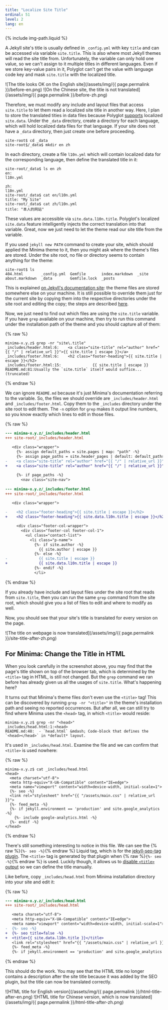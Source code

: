 ```yaml
---
title: "Localize Site Title"
ordinal: 51
level: 2
lang: en
---
```

{% include img-path.liquid %}

A Jekyll site's title is usually defined in `_config.yml` with key `title` and
can be accessed via variable `site.title`. This is also where most Jekyll
themes will read the site title from. Unfortunately, the variable can only hold
one value, so we can't assign to it multiple titles in different languages.
Even if we store key-value pairs in it, Polyglot can't get the value with
language code key and mask `site.title` with the localized title.

![The title looks OK on the English site](/assets/img/{{ page.permalink }}/before-en.png)
![On the Chinese site, the title is not translated](/assets/img/{{ page.permalink }}/before-zh.png)

Therefore, we must modify any include and layout files that access `site.title`
to let them read a localized site title in another way. Here, I plan to store
the translated tities in data files because Polyglot
[supports](https://github.com/untra/polyglot/blob/1.3.2/README.md#localized-sitedata)
localized `site.data`. Under the `_data` directory, create a directory for each
language, which will hold localized data files for that language. If your site
does not have a `_data` directory, then just create one before proceeding.

```console
site-root$ cd _data
site-root$/_data$ mkdir en zh
```

In each directory, create a file `l10n.yml` which will contain localized data
for the corresponding language, then define the translated title in it:

```console
site-root/_data$ ls en zh
en:
l10n.yml

zh:
l10n.yml
site-root/_data$ cat en/l10n.yml
title: "My Site"
site-root/_data$ cat zh/l10n.yml
title: "本人的网站"
```

These values are accessible via `site.data.l10n.title`. Polyglot's localized
`site.data` feature intelligently injects the correct translation into that
variable. Great, now we just need to let the theme read our site title from the
variable.

If you used `jekyll new PATH` command to create your site, which should applied
the Minima theme to it, then you might ask where the theme's files are stored.
Under the site root, no file or directory seems to contain anything for the
theme:

```console
site-root$ ls
404.html        _config.yml  Gemfile       index.markdown  _site
about.markdown  _data        Gemfile.lock  _posts
```

This is explained [on Jekyll's documentation
site](https://jekyllrb.com/docs/themes/#understanding-gem-based-themes): the
theme files are stored somewhere else on your machine. It is still possible to
override them just for the current site by copying them into the respective
directories under the site root and editing the copy; the steps are described
[here](https://jekyllrb.com/docs/themes/#overriding-theme-defaults).

Now, we just need to find out which files are using the `site.title` variable.
If you have `grep` available on your machine, then try to run this command
under the installation path of the theme and you should capture all of them:

{% raw %}
```console
minima-x.y.z$ grep -nr "site\.title"
_includes/header.html:6:    <a class="site-title" rel="author" href="{{ "/" | relative_url }}">{{ site.title | escape }}</a>
_includes/footer.html:6:    <h2 class="footer-heading">{{ site.title | escape }}</h2>
_includes/footer.html:15:              {{ site.title | escape }}
README.md:81:Usually the `site.title` itself would suffice... (truncated)
```
{% endraw %}

We can ignore `README.md` because it's just Minima's documentation referring to
the variable. So, the files we should override are `_includes/header.html` and
`_includes/footer.html`. Copy them to the `_includes` directory under the site
root to edit them. The `-n` option for `grep` makes it output line numbers, so
you know exactly which lines to edit in those files.

{% raw %}
```diff
--- minima-x.y.z/_includes/header.html
+++ site-root/_includes/header.html

   <div class="wrapper">
     {%- assign default_paths = site.pages | map: "path" -%}
     {%- assign page_paths = site.header_pages | default: default_paths -%}
-    <a class="site-title" rel="author" href="{{ "/" | relative_url }}">{{ site.title | escape }}</a>
+    <a class="site-title" rel="author" href="{{ "/" | relative_url }}">{{ site.data.l10n.title | escape }}</a>
 
     {%- if page_paths -%}
       <nav class="site-nav">
 
--- minima-x.y.z/_includes/footer.html
+++ site-root/_includes/footer.html

   <div class="wrapper">
 
-    <h2 class="footer-heading">{{ site.title | escape }}</h2>
+    <h2 class="footer-heading">{{ site.data.l10n.title | escape }}</h2>

     <div class="footer-col-wrapper">
       <div class="footer-col footer-col-1">
         <ul class="contact-list">
           <li class="p-name">
             {%- if site.author -%}
               {{ site.author | escape }}
             {%- else -%}
-              {{ site.title | escape }}
+              {{ site.data.l10n.title | escape }}
             {%- endif -%}
             </li>
```
{% endraw %}

If you already have include and layout files under the site root that reads
from `site.title`, then you can run the same `grep` command from the site root,
which should give you a list of files to edit and where to modify as well.

Now, you should see that your site's title is translated for every version on
the page.

![The title on webpage is now translated](/assets/img/{{ page.permalink }}/site-title-after-zh.png)

## For Minima: Change the Title in HTML

When you look carefully in the screenshot above, you may find that the page's
title shown on top of the browser tab, which is determined by the `<title>` tag
in HTML, is still not changed. But the `grep` command we ran before has already
given us all the usages of `site.title`. What's happening here?

It turns out that Minima's theme files don't even use the `<title>` tag! This
can be discovered by running `grep -nr "<title>"` in the theme's installation
path and seeing no reported occurrences. But after all, we can still try to
find where Minima uses the `<head>` tag, in which `<title>` would reside:

```console
minima-x.y.z$ grep -nr "<head>"
_includes/head.html:1:<head>
README.md:48:  - `head.html` &mdash; Code-block that defines the `<head></head>` in *default* layout.
```

It's used in `_includes/head.html`. Examine the file and we can confirm that
`<title>` is used nowhere:

{% raw %}
```console
minima-x.y.z$ cat _includes/head.html 
<head>
  <meta charset="utf-8">
  <meta http-equiv="X-UA-Compatible" content="IE=edge">
  <meta name="viewport" content="width=device-width, initial-scale=1">
  {%- seo -%}
  <link rel="stylesheet" href="{{ "/assets/main.css" | relative_url }}">
  {%- feed_meta -%}
  {%- if jekyll.environment == 'production' and site.google_analytics -%}
    {%- include google-analytics.html -%}
  {%- endif -%}
</head>
```
{% endraw %}

There's still something interesting to notice in this file. We can see the
{% raw %}`{%- seo -%}`{% endraw %} Liquid tag, which is for the [jekyll-seo-tag
plugin](https://github.com/jekyll/jekyll-seo-tag). The `<title>` tag is
generated by that plugin when {% raw %}`{%- seo -%}`{% endraw %} is used.
Luckily though, it allows us to [disable `<title>`
output](https://github.com/jekyll/jekyll-seo-tag/blob/v2.6.1/docs/advanced-usage.md#disabling-title-output)
so we can define the title manually.

Like before, copy `_includes/head.html` from Minima installation directory into
your site and edit it:

{% raw %}
```diff
--- minima-x.y.z/_includes/head.html
+++ site-root/_includes/head.html

   <meta charset="utf-8">
   <meta http-equiv="X-UA-Compatible" content="IE=edge">
   <meta name="viewport" content="width=device-width, initial-scale=1">
-  {%- seo -%}
+  {%- seo title=false -%}
+  <title>{{ site.data.l10n.title }}</title>
   <link rel="stylesheet" href="{{ "/assets/main.css" | relative_url }}">
   {%- feed_meta -%}
   {%- if jekyll.environment == 'production' and site.google_analytics -%}
```
{% endraw %}

This should do the work. You may see that the HTML title no longer contains a
description after the site title because it was added by the SEO plugin, but
the title can now be translated correctly.

![HTML title for English version](/assets/img/{{ page.permalink }}/html-title-after-en.png)
![HTML title for Chinese version, which is now translated](/assets/img/{{ page.permalink }}/html-title-after-zh.png)
